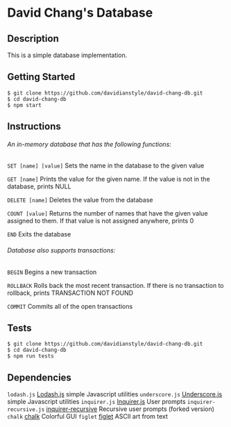 # David Chang's Database

## Description

This is a simple database implementation.

## Getting Started

```
$ git clone https://github.com/davidianstyle/david-chang-db.git
$ cd david-chang-db
$ npm start
```

## Instructions

###### An in-memory database that has the following functions:

```SET [name] [value]```
Sets the name in the database to the given value

```GET [name]```
Prints the value for the given name. If the value is not in the database, prints NULL

```DELETE [name]```
Deletes the value from the database

```COUNT [value]```
Returns the number of names that have the given value assigned to them. If that value is not
assigned anywhere, prints 0

```END```
Exits the database

###### Database also supports transactions:

```BEGIN```
Begins a new transaction

```ROLLBACK```
Rolls back the most recent transaction. If there is no transaction to rollback, prints TRANSACTION NOT FOUND

```COMMIT```
Commits all of the open transactions

## Tests

```
$ git clone https://github.com/davidianstyle/david-chang-db.git
$ cd david-chang-db
$ npm run tests
```

## Dependencies

```lodash.js``` [Lodash.js](https://lodash.com/) simple Javascript utilities
```underscore.js``` [Underscore.js](https://underscorejs.org/) simple Javascript utilities
```inquirer.js``` [Inquirer.js](https://www.npmjs.com/package/inquirer) User prompts
```inquirer-recursive.js``` [inquirer-recursive](https://www.npmjs.com/package/inquirer-recursive) Recursive user prompts (forked version)
```chalk``` [chalk](https://www.npmjs.com/package/chalk) Colorful GUI
```figlet``` [figlet](https://www.npmjs.com/package/figlet) ASCII art from text